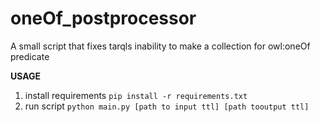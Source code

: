 # oneOf_postprocessor
A small script that fixes tarqls inability to make a collection for owl:oneOf predicate

**USAGE**

1. install requirements `pip install -r requirements.txt`
2. run script `python main.py [path to input ttl] [path tooutput ttl]`
